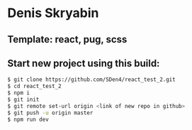 # Denis Skryabin

##  Template: react, pug, scss

##  Start new project using this build:
```sh
$ git clone https://github.com/SDen4/react_test_2.git
$ cd react_test_2
$ npm i
$ git init
$ git remote set-url origin <link of new repo in github>
$ git push -u origin master
$ npm run dev
```
<!-- # Watch on [github-pages](<link>) -->